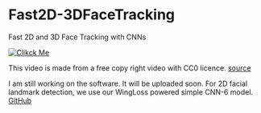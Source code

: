 # Fast2D-3DFaceTracking
Fast 2D and 3D Face Tracking with CNNs

[![Clikck Me](https://img.youtube.com/vi/AWvbE70I-ys/2.jpg)](https://www.youtube.com/watch?v=AWvbE70I-ys)

This video is made from a free copy right video with CC0 licence. [source](https://videos.pexels.com/videos/roller-coaster-852415)

I am still working on the software. It will be uploaded soon.
For 2D facial landmark detection, we use our WingLoss powered simple CNN-6 model. [GitHub](https://github.com/FengZhenhua/Wing-Loss)
